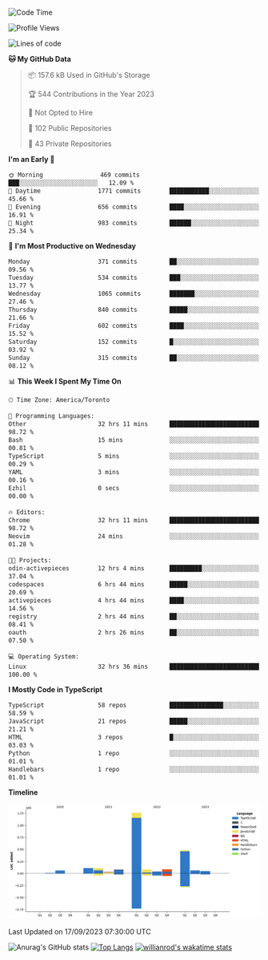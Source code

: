 <!--START_SECTION:waka-->
![Code Time](http://img.shields.io/badge/Code%20Time-606%20hrs%2041%20mins-blue)

![Profile Views](http://img.shields.io/badge/Profile%20Views-0-blue)

![Lines of code](https://img.shields.io/badge/From%20Hello%20World%20I%27ve%20Written-2.4%20million%20lines%20of%20code-blue)

**🐱 My GitHub Data** 

> 📦 157.6 kB Used in GitHub's Storage 
 > 
> 🏆 544 Contributions in the Year 2023
 > 
> 🚫 Not Opted to Hire
 > 
> 📜 102 Public Repositories 
 > 
> 🔑 43 Private Repositories 
 > 
**I'm an Early 🐤** 

```text
🌞 Morning                469 commits         ███░░░░░░░░░░░░░░░░░░░░░░   12.09 % 
🌆 Daytime                1771 commits        ███████████░░░░░░░░░░░░░░   45.66 % 
🌃 Evening                656 commits         ████░░░░░░░░░░░░░░░░░░░░░   16.91 % 
🌙 Night                  983 commits         ██████░░░░░░░░░░░░░░░░░░░   25.34 % 
```
📅 **I'm Most Productive on Wednesday** 

```text
Monday                   371 commits         ██░░░░░░░░░░░░░░░░░░░░░░░   09.56 % 
Tuesday                  534 commits         ███░░░░░░░░░░░░░░░░░░░░░░   13.77 % 
Wednesday                1065 commits        ███████░░░░░░░░░░░░░░░░░░   27.46 % 
Thursday                 840 commits         █████░░░░░░░░░░░░░░░░░░░░   21.66 % 
Friday                   602 commits         ████░░░░░░░░░░░░░░░░░░░░░   15.52 % 
Saturday                 152 commits         █░░░░░░░░░░░░░░░░░░░░░░░░   03.92 % 
Sunday                   315 commits         ██░░░░░░░░░░░░░░░░░░░░░░░   08.12 % 
```


📊 **This Week I Spent My Time On** 

```text
🕑︎ Time Zone: America/Toronto

💬 Programming Languages: 
Other                    32 hrs 11 mins      █████████████████████████   98.72 % 
Bash                     15 mins             ░░░░░░░░░░░░░░░░░░░░░░░░░   00.81 % 
TypeScript               5 mins              ░░░░░░░░░░░░░░░░░░░░░░░░░   00.29 % 
YAML                     3 mins              ░░░░░░░░░░░░░░░░░░░░░░░░░   00.16 % 
Ezhil                    0 secs              ░░░░░░░░░░░░░░░░░░░░░░░░░   00.00 % 

🔥 Editors: 
Chrome                   32 hrs 11 mins      █████████████████████████   98.72 % 
Neovim                   24 mins             ░░░░░░░░░░░░░░░░░░░░░░░░░   01.28 % 

🐱‍💻 Projects: 
odin-activepieces        12 hrs 4 mins       █████████░░░░░░░░░░░░░░░░   37.04 % 
codespaces               6 hrs 44 mins       █████░░░░░░░░░░░░░░░░░░░░   20.69 % 
activepieces             4 hrs 44 mins       ████░░░░░░░░░░░░░░░░░░░░░   14.56 % 
registry                 2 hrs 44 mins       ██░░░░░░░░░░░░░░░░░░░░░░░   08.41 % 
oauth                    2 hrs 26 mins       ██░░░░░░░░░░░░░░░░░░░░░░░   07.50 % 

💻 Operating System: 
Linux                    32 hrs 36 mins      █████████████████████████   100.00 % 
```

**I Mostly Code in TypeScript** 

```text
TypeScript               58 repos            ███████████████░░░░░░░░░░   58.59 % 
JavaScript               21 repos            █████░░░░░░░░░░░░░░░░░░░░   21.21 % 
HTML                     3 repos             █░░░░░░░░░░░░░░░░░░░░░░░░   03.03 % 
Python                   1 repo              ░░░░░░░░░░░░░░░░░░░░░░░░░   01.01 % 
Handlebars               1 repo              ░░░░░░░░░░░░░░░░░░░░░░░░░   01.01 % 
```



**Timeline**

![Lines of Code chart](https://raw.githubusercontent.com/wise-introvert/wise-introvert/master/assets/bar_graph.png)


 Last Updated on 17/09/2023 07:30:00 UTC
<!--END_SECTION:waka-->

![Anurag's GitHub stats](https://github-readme-stats.vercel.app/api?username=wise-introvert&count_private=true&show_icons=true)
[![Top Langs](https://github-readme-stats.vercel.app/api/top-langs/?username=wise-introvert&langs_count=10)](https://github.com/anuraghazra/github-readme-stats)
[![willianrod's wakatime stats](https://github-readme-stats.vercel.app/api/wakatime?username=wiseintrovert)](https://github.com/anuraghazra/github-readme-stats)
